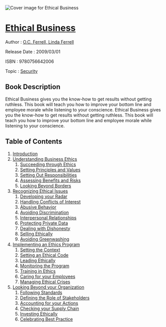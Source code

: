 ![Cover image for Ethical Business](https://imgdetail.ebookreading.net/cover/cover/security/EB9780756642006.jpg)

[Ethical Business](https://ebookreading.net/view/book/Ethical+Business-EB9780756642006_1.html "Ethical Business")
====================================================================================================================

Author : [O.C. Ferrell](https://ebookreading.net/search/author/O.C.+Ferrell),[ Linda Ferrell](https://ebookreading.net/search/author/+Linda+Ferrell)

Release Date : 2009/03/01

ISBN : 9780756642006

Topic : [Security](https://ebookreading.net/search/category/security)

Book Description
-----------------

Ethical Business gives you the know-how to get results without getting ruthless. This book will teach you how to improve your bottom line and employee morale while listening to your conscience.
              Ethical Business gives you the know-how to get results without getting ruthless. This book will teach you how to improve your bottom line and employee morale while listening to your conscience.
              
Table of Contents
-----------------

1. [Introduction](https://ebookreading.net/view/book/Ethical+Business-EB9780756642006_1.html)
1. [Understanding Business Ethics](https://ebookreading.net/view/book/Ethical+Business-EB9780756642006_3.html)
    1. [Succeeding through Ethics](https://ebookreading.net/view/book/Ethical+Business-EB9780756642006_4.html)
    1. [Setting Principles and Values](https://ebookreading.net/view/book/Ethical+Business-EB9780756642006_5.html)
    1. [Setting Out Responsibilities](https://ebookreading.net/view/book/Ethical+Business-EB9780756642006_6.html)
    1. [Assessing Benefits and Risks](https://ebookreading.net/view/book/Ethical+Business-EB9780756642006_7.html)
    1. [Looking Beyond Borders](https://ebookreading.net/view/book/Ethical+Business-EB9780756642006_8.html)
1. [Recognizing Ethical Issues](https://ebookreading.net/view/book/Ethical+Business-EB9780756642006_9.html)
    1. [Developing your Radar](https://ebookreading.net/view/book/Ethical+Business-EB9780756642006_10.html)
    1. [Handling Conflicts of Interest](https://ebookreading.net/view/book/Ethical+Business-EB9780756642006_11.html)
    1. [Abusive Behavior](https://ebookreading.net/view/book/Ethical+Business-EB9780756642006_12.html)
    1. [Avoiding Discrimination](https://ebookreading.net/view/book/Ethical+Business-EB9780756642006_13.html)
    1. [Interpersonal Relationships](https://ebookreading.net/view/book/Ethical+Business-EB9780756642006_14.html)
    1. [Protecting Private Data](https://ebookreading.net/view/book/Ethical+Business-EB9780756642006_15.html)
    1. [Dealing with Dishonesty](https://ebookreading.net/view/book/Ethical+Business-EB9780756642006_16.html)
    1. [Selling Ethically](https://ebookreading.net/view/book/Ethical+Business-EB9780756642006_17.html)
    1. [Avoiding Greenwashing](https://ebookreading.net/view/book/Ethical+Business-EB9780756642006_18.html)
1. [Implementing an Ethics Program](https://ebookreading.net/view/book/Ethical+Business-EB9780756642006_19.html)
    1. [Setting the Context](https://ebookreading.net/view/book/Ethical+Business-EB9780756642006_20.html)
    1. [Setting an Ethical Code](https://ebookreading.net/view/book/Ethical+Business-EB9780756642006_21.html)
    1. [Leading Ethically](https://ebookreading.net/view/book/Ethical+Business-EB9780756642006_22.html)
    1. [Monitoring the Program](https://ebookreading.net/view/book/Ethical+Business-EB9780756642006_23.html)
    1. [Training in Ethics](https://ebookreading.net/view/book/Ethical+Business-EB9780756642006_24.html)
    1. [Caring for your Employees](https://ebookreading.net/view/book/Ethical+Business-EB9780756642006_25.html)
    1. [Managing Ethical Crises](https://ebookreading.net/view/book/Ethical+Business-EB9780756642006_26.html)
1. [Looking Beyond your Organization](https://ebookreading.net/view/book/Ethical+Business-EB9780756642006_27.html)
    1. [Following Standards](https://ebookreading.net/view/book/Ethical+Business-EB9780756642006_28.html)
    1. [Defining the Role of Stakeholders](https://ebookreading.net/view/book/Ethical+Business-EB9780756642006_29.html)
    1. [Accounting for your Actions](https://ebookreading.net/view/book/Ethical+Business-EB9780756642006_30.html)
    1. [Checking your Supply Chain](https://ebookreading.net/view/book/Ethical+Business-EB9780756642006_31.html)
    1. [Investing Ethically](https://ebookreading.net/view/book/Ethical+Business-EB9780756642006_32.html)
    1. [Celebrating Best Practice](https://ebookreading.net/view/book/Ethical+Business-EB9780756642006_33.html)
